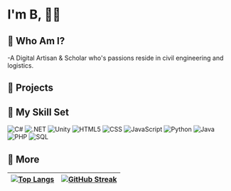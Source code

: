 <h1> I'm B, <span title="Hello World!" > &#128075;&#127760; </span> </h1>

## :book: Who Am I?  
-A Digital Artisan & Scholar who's passions reside in civil engineering and logistics. 




## :book: Projects




## :book: My Skill Set

![C#](https://img.shields.io/badge/C%23-239120?style=for-the-badge&logo=c-sharp&logoColor=white)
![.NET](https://img.shields.io/badge/.NET-5C2D91?style=for-the-badge&logo=.net&logoColor=white)
![Unity](https://img.shields.io/badge/Unity-100000?style=for-the-badge&logo=unity&logoColor=white)
![HTML5](https://img.shields.io/badge/HTML5-E34F26?style=for-the-badge&logo=html5&logoColor=white)
![CSS](https://img.shields.io/badge/CSS-239120?&style=for-the-badge&logo=css3&logoColor=white)
![JavaScript](https://img.shields.io/badge/JavaScript-F7DF1E?style=for-the-badge&logo=javascript&logoColor=black)
![Python](https://img.shields.io/badge/Python-14354C?style=for-the-badge&logo=python&logoColor=white)
![Java](https://img.shields.io/badge/Java-ED8B00?style=for-the-badge&logo=openjdk&logoColor=white) 
![PHP](	https://img.shields.io/badge/PHP-777BB4?style=for-the-badge&logo=php&logoColor=white)
![SQL](https://img.shields.io/badge/MySQL-00000F?style=for-the-badge&logo=mysql&logoColor=white)

<!-- ## :book: Contacts
-->

## :book: More








|  [![Top Langs](https://github-readme-stats.vercel.app/api/top-langs/?username=JengaLabs&layout=pie)](https://github.com/JengaLabs/github-readme-stats&hide_progress=true)|[![GitHub Streak](https://streak-stats.demolab.com/?user=JengaLabs&theme=dark)](https://git.io/streak-stats)  |
| -------- | ------- |

